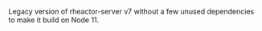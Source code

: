 Legacy version of rheactor-server v7 without a few unused dependencies
to make it build on Node 11.
